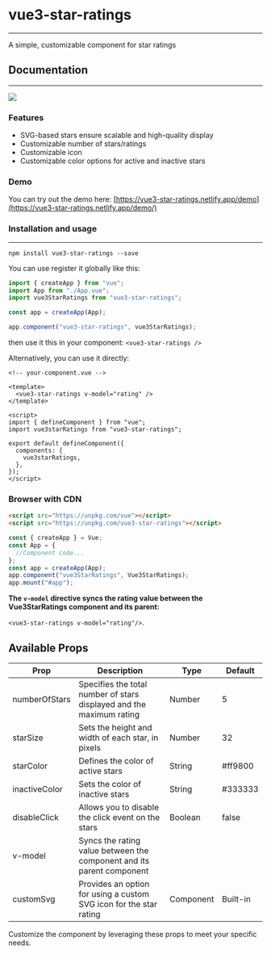 # vue3-star-ratings

---

A simple, customizable component for star ratings

## Documentation

---

![](https://res.cloudinary.com/abeydev/image/upload/v1625737162/npm-packages/ezgif.com-gif-maker_2_wt9pw0.gif)

### Features

- SVG-based stars ensure scalable and high-quality display
- Customizable number of stars/ratings
- Customizable icon
- Customizable color options for active and inactive stars

### Demo

You can try out the demo here: [https://vue3-star-ratings.netlify.app/demo](https://vue3-star-ratings.netlify.app/demo/)

### Installation and usage

---

```
npm install vue3-star-ratings --save
```

You can use register it globally like this:

```javascript
import { createApp } from "vue";
import App from "./App.vue";
import vue3StarRatings from "vue3-star-ratings";

const app = createApp(App);

app.component("vue3-star-ratings", vue3StarRatings);
```

then use it this in your component:
`<vue3-star-ratings />`

Alternatively, you can use it directly:

```vue
<!-- your-component.vue -->

<template>
  <vue3-star-ratings v-model="rating" />
</template>

<script>
import { defineComponent } from "vue";
import vue3starRatings from "vue3-star-ratings";

export default defineComponent({
  components: {
    vue3starRatings,
  },
});
</script>
```

### Browser with CDN

```html
<script src="https://unpkg.com/vue"></script>
<script src="https://unpkg.com/vue3-star-ratings"></script>
```

```javascript
const { createApp } = Vue;
const App = {
  //Component code...
};
const app = createApp(App);
app.component("vue3StarRatings", Vue3StarRatings);
app.mount("#app");
```

**The `v-model` directive syncs the rating value between the Vue3StarRatings component and its parent:**

`<vue3-star-ratings v-model="rating"/>`.

## Available Props

| Prop          | Description                                                           | Type      | Default  |
| ------------- | --------------------------------------------------------------------- | --------- | -------- |
| numberOfStars | Specifies the total number of stars displayed and the maximum rating  | Number    | 5        |
| starSize      | Sets the height and width of each star, in pixels                     | Number    | 32       |
| starColor     | Defines the color of active stars                                     | String    | #ff9800  |
| inactiveColor | Sets the color of inactive stars                                      | String    | #333333  |
| disableClick  | Allows you to disable the click event on the stars                    | Boolean   | false    |
| v-model       | Syncs the rating value between the component and its parent component |
| customSvg     | Provides an option for using a custom SVG icon for the star rating    | Component | Built-in |

Customize the component by leveraging these props to meet your specific needs.
